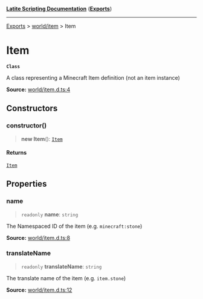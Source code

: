 [**Latite Scripting Documentation**](../../README.md) ([**Exports**](../../exports.md))

---

[Exports](../../exports.md) > [world/item](../index.md) > Item

# Item

**`Class`**

A class representing a Minecraft Item definition (not an item instance)

**Source:** [world/item.d.ts:4](https://github.com/LatiteScripting/latitescripting.github.io/blob/a8bf81d/definitions/world/item.d.ts#L4)

## Constructors

### constructor()

> **new Item**(): [`Item`](class.Item.md)

#### Returns

[`Item`](class.Item.md)

## Properties

### name

> `readonly` **name**: `string`

The Namespaced ID of the item (e.g. `minecraft:stone`)

**Source:** [world/item.d.ts:8](https://github.com/LatiteScripting/latitescripting.github.io/blob/a8bf81d/definitions/world/item.d.ts#L8)

### translateName

> `readonly` **translateName**: `string`

The translate name of the item (e.g. `item.stone`)

**Source:** [world/item.d.ts:12](https://github.com/LatiteScripting/latitescripting.github.io/blob/a8bf81d/definitions/world/item.d.ts#L12)
